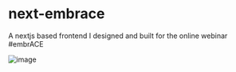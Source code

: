 # next-embrace

A nextjs based frontend I designed and built for the online webinar #embrACE

![image](https://github.com/blekmus/next-embrace/assets/47277246/fd0404db-7110-4aad-896c-6c2896d841f2)
